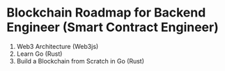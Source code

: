 # Blockchain Roadmap for Backend Engineer (Smart Contract Engineer)
1. Web3 Architecture (Web3js)
2. Learn Go (Rust)
3. Build a Blockchain from Scratch in Go (Rust)